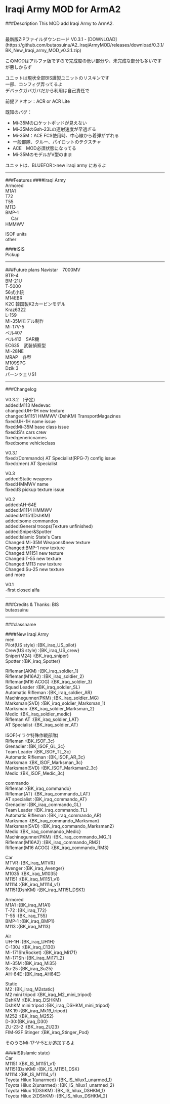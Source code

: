   
Iraqi Army MOD for ArmA2  
====
###Description
This MOD add Iraqi Army to ArmA2.  

<br>
最新版ZIPファイルダウンロード  
V0.3.1 - [DOWNLOAD](https://github.com/butaosuinu/A2_IraqiArmyMOD/releases/download/0.3.1/BK_New_Iraqi_army_MOD_v0.3.1.zip)

このMODはアルファ版ですので完成度の低い部分や、未完成な部分も多いですが悪しからず


ユニットは現状全部BIS謹製ユニットのリスキンです  
一部、コンフィグ弄ってるよ  
デバックガバガバだから利用は自己責任で

前提アドオン：ACR or ACR Lite

既知のバグ：  
* Mi-35Mのロケットポッドが見えない  
* Mi-35MのGsh-23Lの連射速度が早過ぎる  
* Mi-35M：ACE FCS使用時、中心線から着弾がずれる  
* 一般部隊、クルー、パイロットのテクスチャ  
* ACE　MOD必須状態になってる  
* Mi-35MのモデルがV型のまま  

ユニットは、BLUEFOR＞new iraqi army にあるよ

----
###Features
####Iraqi Army  
Armored  
M1A1  
T72  
T55  
M113  
BMP-1  
　
Car  
HMMWV  
 
ISOF units  
other  

####ISIS  
Pickup  

----
###Future plans
Navistar　7000MV  
BTR-4  
BM-21U  
T-5000  
56式小銃  
M14EBR  
K2C 韓国製K2カービンモデル  
Kraz6322  
L-159  
Mi-35Mモデル制作  
Mi-17V-5  
ベル407  
ベル412　SAR機  
EC635　武装偵察型  
Mi-28NE  
MRAP　各型  
M109SPG  
Dzik 3  
パーンツェリS1  

----
###Changelog

V0.3.2 （予定）  
added:M113 Medevac  
changed:UH-1H new texture  
changed:M1151 HMMWV (DshKM) TransportMagazines  
fixed:UH-1H name issue  
fixed:Mi-35M base class issue  
fixed:IS's cars crew  
fixed:genericnames  
fixed:some vehicleclass  


V0.3.1  
fixed:(Commando) AT Specialist(RPG-7) config issue  
fixed:(men) AT Specialist  

V0.3  
added:Static weapons  
fixed:HMMWV name  
fixed:IS pickup texture issue  

V0.2  
added:AH-64E  
added:M1114 HMMWV  
added:M1151(DshKM)  
added:some commandos  
added:General troops(Texture unfinished)  
added:Sniper&Spotter  
added:Islamic State's Cars  
Changed:Mi-35M Weapons&new texture  
Changed:BMP-1 new texture  
Changed:M1151 new texture  
Changed:T-55 new texture  
Changed:M113 new texture  
Changed:Su-25 new texture  
and more  

V0.1  
-first closed alfa  

---
###Credits & Thanks:
BIS  
butaosuinu

-----
###classname

####New Iraqi Army  
men  
Pilot(US style)		:{BK\_iraq\_US\_pilot}  
Crew(US style)		:{BK\_iraq\_US\_crew}  
Sniper(M24)		:{BK\_iraq\_sniper}  
Spotter			:{BK\_iraq\_Spotter}  

Rifleman(AKM)		:{BK\_iraq\_soldier\_1}  
Rifleman(M16A2)		:{BK\_iraq\_soldier\_2}  
Rifleman(M16 ACOG)	:{BK\_iraq\_soldier\_3}  
Squad Leader		:{BK\_iraq\_soldier\_SL}  
Automatic Rifleman	:{BK\_iraq\_soldier\_AR}  
Machinegunner(PKM)	;{BK\_iraq\_soldier\_MG}  
Marksman(SVD)		:{BK\_iraq\_soldier\_Marksman\_1}  
Marksman		:{BK\_iraq\_soldier\_Marksman\_2}  
Medic			:{BK\_iraq\_soldier\_medic}  
Rifleman AT		:{BK_iraq_soldier_LAT}  
AT Specialist		:{BK_iraq_soldier_AT}  

ISOF(イラク特殊作戦部隊)  
Rifleman		:{BK\_ISOF\_3c}  
Grenadier		:{BK_ISOF_GL_3c}  
Team Leader		:{BK_ISOF_TL_3c}  
Automatic Rifleman	:{BK_ISOF_AR_3c}  
Marksman		:{BK_ISOF_Marksman_3c}  
Marksman(SVD)		:{BK_ISOF_Marksman2_3c}  
Medic			:{BK_ISOF_Medic_3c}  

commando  
Rifleman		:{BK_iraq_commando}  
Rifleman(AT)		:{BK_iraq_commando_LAT}  
AT specialist		:{BK_iraq_commando_AT}  
Grenadier		:{BK_iraq_commando_GL}  
Team Leader		:{BK_iraq_commando_TL}  
Automatic Rifleman	:{BK_iraq_commando_AR}  
Marksman		:{BK_iraq_commando_Marksman}  
Marksman(SVD)		:{BK_iraq_commando_Marksman2}  
Medic			:{BK_iraq_commando_Medic}  
Machinegunner(PKM)	:{BK_iraq_commando_MG_1}  
Rifleman(M16A2)		:{BK_iraq_commando_RM2}  
Rifleman(M16 ACOG)	:{BK_iraq_commando_RM3}  


Car		  			
MTVR			:{BK_iraq_MTVR}  
Avenger			:{BK_iraq_Avenger}  
M1035			:{BK_iraq_M1035}  
M1151			:{BK_iraq_M1151_v1}  
M1114			:{BK_iraq_M1114_v1}  
M1151(DshKM)		:{BK_iraq_M1151_DSK1}  

Armored  
M1A1			:{BK\_iraq\_M1A1}  
T-72			:{BK\_iraq\_T72}  
T-55			:{BK\_iraq\_T55}  
BMP-1			:{BK\_iraq\_BMP1}  
M113			:{BK\_iraq\_M113}  

Air   
UH-1H			:{BK\_iraq\_UH1H}  
C-130J			:{BK\_iraq\_C130}  
Mi-171Sh(Rocket)	:{BK\_iraq\_Mi171}  
Mi-171Sh		:{BK\_iraq\_Mi171\_2}  
Mi-35M			:{BK\_iraq\_Mi35}  
Su-25			:{BK\_iraq\_Su25}  
AH-64E			:{BK\_iraq\_AH64E}  

Static  
M2			:{BK\_iraq\_M2static}  
M2 mini tripod		:{BK\_iraq\_M2\_mini\_tripod}  
DshKM			:{BK\_iraq\_DSHKM}  
DshKM mini tripod	:{BK\_iraq\_DSHKM\_mini\_tripod}  
MK.19			:{BK\_iraq\_Mk19\_tripod}  
M252			:{BK\_iraq\_M252}  
D-30:{BK\_iraq\_D30}  
ZU-23-2			:{BK\_iraq\_ZU23}  
FIM-92F Stinger		:{BK\_iraq\_Stinger\_Pod}  


そのうちMi-17-V-5とか追加するよ


####IS(Islamic state)  
Car  
M1151			:{BK\_IS\_M1151\_v1}  
M1151(DshKM)		:{BK\_IS\_M1151\_DSK}  
M1114			:{BK\_IS\_M1114\_v1}  
Toyota Hilux 1(unarmed)	:{BK\_IS\_hilux1\_unarmed\_1}  
Toyota Hilux 2(unarmed)	:{BK\_IS\_hilux1\_unarmed\_2}  
Toyota Hilux 1(DShKM)	:{BK\_IS\_hilux\_DSHKM\_1}  
Toyota Hilux 2(DShKM)	:{BK\_IS\_hilux\_DSHKM\_2}  

